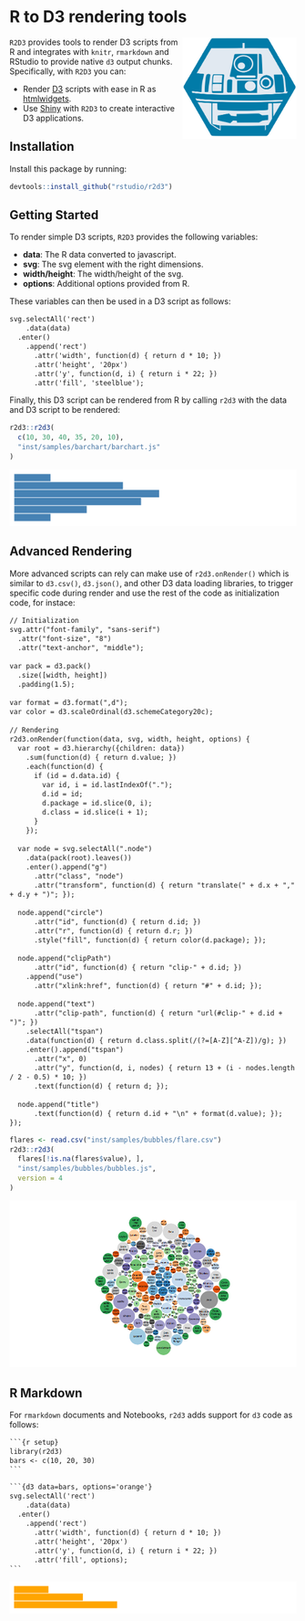 R to D3 rendering tools
================

<img src="tools/README/r2d3-hex.svg" width=200 align="right"/>

`R2D3` provides tools to render D3 scripts from R and integrates with `knitr`, `rmarkdown` and RStudio to provide native `d3` output chunks. Specifically, with `R2D3` you can:

-   Render [D3](https://d3js.org/) scripts with ease in R as [htmlwidgets](https://www.htmlwidgets.org/).
-   Use [Shiny](http://shiny.rstudio.com/) with `R2D3` to create interactive D3 applications.

Installation
------------

Install this package by running:

``` r
devtools::install_github("rstudio/r2d3")
```

Getting Started
---------------

To render simple D3 scripts, `R2D3` provides the following variables:

-   **data**: The R data converted to javascript.
-   **svg**: The svg element with the right dimensions.
-   **width/height**: The width/height of the svg.
-   **options**: Additional options provided from R.

These variables can then be used in a D3 script as follows:

    svg.selectAll('rect')
        .data(data)
      .enter()
        .append('rect')
          .attr('width', function(d) { return d * 10; })
          .attr('height', '20px')
          .attr('y', function(d, i) { return i * 22; })
          .attr('fill', 'steelblue');

Finally, this D3 script can be rendered from R by calling `r2d3` with the data and D3 script to be rendered:

``` r
r2d3::r2d3(
  c(10, 30, 40, 35, 20, 10),
  "inst/samples/barchart/barchart.js"
)
```

![](tools/README/barchart-1.png)

Advanced Rendering
------------------

More advanced scripts can rely can make use of `r2d3.onRender()` which is similar to `d3.csv()`, `d3.json()`, and other D3 data loading libraries, to trigger specific code during render and use the rest of the code as initialization code, for instace:

    // Initialization
    svg.attr("font-family", "sans-serif")
      .attr("font-size", "8")
      .attr("text-anchor", "middle");
        
    var pack = d3.pack()
      .size([width, height])
      .padding(1.5);
        
    var format = d3.format(",d");
    var color = d3.scaleOrdinal(d3.schemeCategory20c);

    // Rendering
    r2d3.onRender(function(data, svg, width, height, options) {
      var root = d3.hierarchy({children: data})
        .sum(function(d) { return d.value; })
        .each(function(d) {
          if (id = d.data.id) {
            var id, i = id.lastIndexOf(".");
            d.id = id;
            d.package = id.slice(0, i);
            d.class = id.slice(i + 1);
          }
        });

      var node = svg.selectAll(".node")
        .data(pack(root).leaves())
        .enter().append("g")
          .attr("class", "node")
          .attr("transform", function(d) { return "translate(" + d.x + "," + d.y + ")"; });

      node.append("circle")
          .attr("id", function(d) { return d.id; })
          .attr("r", function(d) { return d.r; })
          .style("fill", function(d) { return color(d.package); });

      node.append("clipPath")
          .attr("id", function(d) { return "clip-" + d.id; })
        .append("use")
          .attr("xlink:href", function(d) { return "#" + d.id; });

      node.append("text")
          .attr("clip-path", function(d) { return "url(#clip-" + d.id + ")"; })
        .selectAll("tspan")
        .data(function(d) { return d.class.split(/(?=[A-Z][^A-Z])/g); })
        .enter().append("tspan")
          .attr("x", 0)
          .attr("y", function(d, i, nodes) { return 13 + (i - nodes.length / 2 - 0.5) * 10; })
          .text(function(d) { return d; });

      node.append("title")
          .text(function(d) { return d.id + "\n" + format(d.value); });
    });

``` r
flares <- read.csv("inst/samples/bubbles/flare.csv")
r2d3::r2d3(
  flares[!is.na(flares$value), ],
  "inst/samples/bubbles/bubbles.js",
  version = 4
)
```

![](tools/README/bubbleschart-1.png)

R Markdown
----------

For `rmarkdown` documents and Notebooks, `r2d3` adds support for `d3` code as follows:

<pre><code>&#96``{r setup}
library(r2d3)
bars <- c(10, 20, 30)
&#96``</code></pre>
<pre><code>&#96``{d3 data=bars, options='orange'}
svg.selectAll('rect')
    .data(data)
  .enter()
    .append('rect')
      .attr('width', function(d) { return d * 10; })
      .attr('height', '20px')
      .attr('y', function(d, i) { return i * 22; })
      .attr('fill', options);
&#96``</code></pre>
![](tools/README/rmarkdown-1.png)
